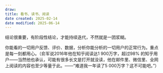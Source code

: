```yaml
---
draw:
title: 看书、读书、阅读
date created: 2025-02-14
date modified: 2025-06-14
---
```


结论很重要，有阶段性结论，才能持续迭代，不然就是一团浆糊。

你能看的一切用户反馈、评价、数据，分析你能分析的一切用户的正常行为。重点是每一刻都用心。（俞军说2016年他在知乎阅读达1 900万字，超过98% 的知乎用户——当然他也承认，可能有很多长文是打开就没读，他在邮件里、微信里、全网上阅读的内容也至少等量于此。——“难道我一年读了5 000万字？这不可能吧。”）

